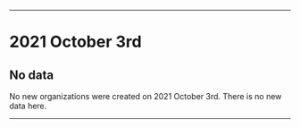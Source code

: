 
***

# 2021 October 3rd

## No data

No new organizations were created on 2021 October 3rd. There is no new data here.

***

